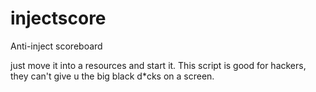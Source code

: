 # injectscore
Anti-inject scoreboard

just move it into a resources and start it. This script is good for hackers, they can't give u the big black d*cks on a screen.
